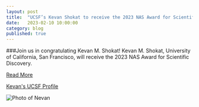 ```yaml
---
layout: post
title:  "UCSF’s Kevan Shokat to receive the 2023 NAS Award for Scientific Discovery."
date:   2023-02-10 10:00:00
category: blog
published: true
---
```


###Join us in congratulating Kevan M. Shokat! Kevan M. Shokat, University of California, San Francisco, will receive the 2023 NAS Award for Scientific Discovery.

[Read More ](https://www.nasonline.org/programs/awards/2023-awards/Shokat.html)

[Kevan's UCSF Profile](https://profiles.ucsf.edu/kevan.shokat)

![Photo of Nevan](/assets/images/faculty/kevan.jpg)
